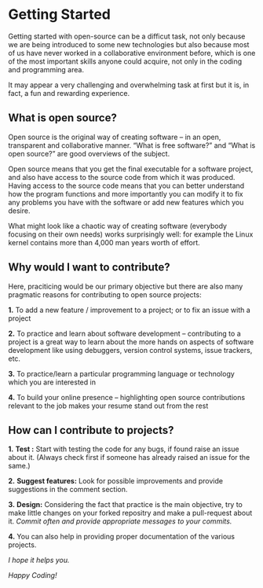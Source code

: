 # Getting Started

Getting started with open-source can be a difficut task, not only because we are being introduced to some new technologies but also because most of us have never worked in a collaborative environment before, which is one of the most important skills anyone could acquire, not only in the coding and programming area.

It may appear a very challenging and overwhelming task at first but it is, in fact, a fun and rewarding experience.

## What is open source?

Open source is the original way of creating software – in an open, transparent and collaborative manner. “What is free software?” and “What is open source?” are good overviews of the subject.

Open source means that you get the final executable for a software project, and also have access to the source code from which it was produced. Having access to the source code means that you can better understand how the program functions and more importantly you can modify it to fix any problems you have with the software or add new features which you desire.

What might look like a chaotic way of creating software (everybody focusing on their own needs) works surprisingly well: for example the Linux kernel contains more than 4,000 man years worth of effort.

## Why would I want to contribute?

Here, praciticing would be our primary objective but there are also many pragmatic reasons for contributing to open source projects:

   **1.** To add a new feature / improvement to a project; or to fix an issue with a project

   **2.** To practice and learn about software development – contributing to a project is a great way to learn about the more hands on aspects of software development like using debuggers, version control systems, issue trackers, etc.

   **3.** To practice/learn a particular programming language or technology which you are interested in

   **4.** To build your online presence – highlighting open source contributions relevant to the job makes your resume stand out from the rest

## How can I contribute to projects?

**1.** **Test :**  Start with testing the code for any bugs, if found raise an issue about it. (Always check first if someone has already raised an issue for the same.)

**2.** **Suggest features:** Look for possible improvements and provide suggestions in the comment section. 

**3.** **Design:** Considering the fact that practice is the main objective, try to make little changes on your forked repositry and make a pull-request about it. *Commit often and provide appropriate messages to your commits.*

**4.** You can also help in providing proper documentation of the various projects.


*I hope it helps you.*


*Happy Coding!*
